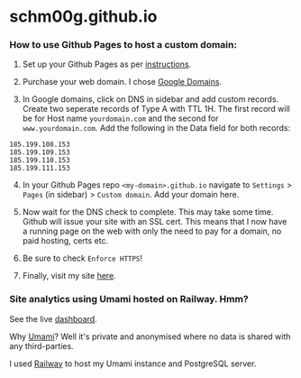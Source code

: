 # schm00g.github.io

### How to use Github Pages to host a custom domain:

1. Set up your Github Pages as per [instructions](https://pages.github.com/).
   
2. Purchase your web domain. I chose [Google Domains](https://domains.google.com/).

3. In Google domains, click on DNS in sidebar and add custom records. Create two seperate records of Type A with TTL 1H. The first record will be for Host name `yourdomain.com` and the second for `www.yourdomain.com`. Add the following in the Data field for both records:
```
185.199.108.153
185.199.109.153
185.199.110.153
185.199.111.153
```

4. In your Github Pages repo `<my-domain>.github.io` navigate to `Settings` > `Pages` (in sidebar) > `Custom domain`. Add your domain here.

5. Now wait for the DNS check to complete. This may take some time. Github will issue your site with an SSL cert. This means that I now have a running page on the web with only the need to pay for a domain, no paid hosting, certs etc.

6. Be sure to check `Enforce HTTPS`! 

7. Finally, visit my site [here](https://smcgrath.dev/).

### Site analytics using Umami hosted on Railway. Hmm?

See the live [dashboard](https://umami-production-863f.up.railway.app/share/DM50VHxJ/Blog).

Why [Umami](https://umami.is/)? Well it's private and anonymised where no data is shared with any third-parties. 

I used [Railway](https://railway.app/) to host my Umami instance and PostgreSQL server.